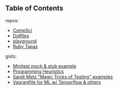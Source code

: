 Table of Contents
------

repos:
- [CompSci](https://github.com/RasPhilCo/compsci)
- [Dotfiles](https://github.com/RasPhilCo/dotfiles)
- [playground](https://github.com/RasPhilCo/playground)
- [Ruby Tapas](https://github.com/RasPhilCo/ruby-tapas)

gists:
- [Minitest mock & stub example](https://gist.github.com/RasPhilCo/f3cae453bf0e4cd6b8b9e9972c14c7ff)
- [Programming Heuristics](https://gist.github.com/RasPhilCo/1b29837de1d8add7cf2143fcc9fb3997)
- [Sandi Metz "Magic Tricks of Testing" examples](https://gist.github.com/RasPhilCo/1fd3fce25302f759af3cd9ac3ff788fd)
- [Vagrantfile for ML w/ Tensorflow & others](https://gist.github.com/RasPhilCo/33461dd58ea25e48eab599a87c670152)
